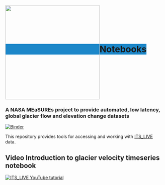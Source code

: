 <h1><span style="background-color:#1c87c9;"><img src="https://its-live-data.s3.amazonaws.com/documentation/ITS_LIVE_logo_transparent_wht.png" width="300px" align="middle" />Notebooks </span></h1>

### A NASA MEaSUREs project to provide automated, low latency, global glacier flow and elevation change datasets

[![Binder](https://mybinder.org/badge_logo.svg)](https://mybinder.org/v2/gh/nasa-jpl/its_live/main?urlpath=lab/tree/notebooks)

This repository provides tools for accessing and working with [ITS_LIVE](https://its-live.jpl.nasa.gov/) data.

## Video Introduction to glacier velocity timeseries notebook
[![ITS_LIVE YouTube tutorial](https://its-live-data.s3.amazonaws.com/documentation/ITS_LIVE_notebook_velocity_timeseries_youtube.jpg)](https://www.youtube.com/embed/G7E7rE5npvg "ITS_LIVE glacier speeds - 4 min to first plot")


